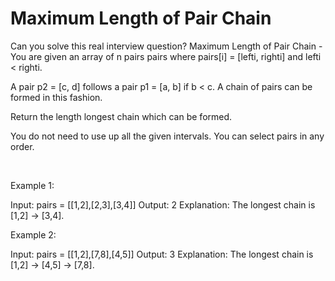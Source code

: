 # Maximum Length of Pair Chain

Can you solve this real interview question? Maximum Length of Pair Chain - You are given an array of n pairs pairs where pairs[i] = [lefti, righti] and lefti < righti.

A pair p2 = [c, d] follows a pair p1 = [a, b] if b < c. A chain of pairs can be formed in this fashion.

Return the length longest chain which can be formed.

You do not need to use up all the given intervals. You can select pairs in any order.

 

Example 1:


Input: pairs = [[1,2],[2,3],[3,4]]
Output: 2
Explanation: The longest chain is [1,2] -> [3,4].


Example 2:


Input: pairs = [[1,2],[7,8],[4,5]]
Output: 3
Explanation: The longest chain is [1,2] -> [4,5] -> [7,8].